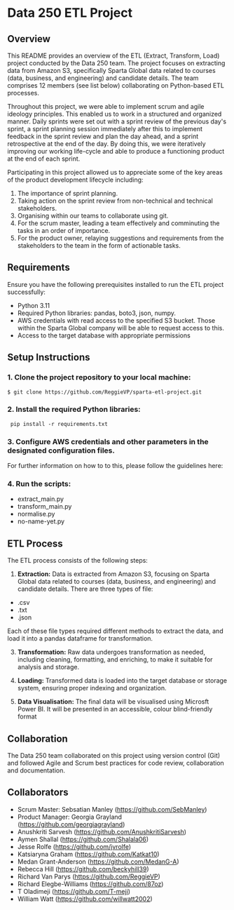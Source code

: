 # Data 250 ETL Project

## Overview

This README provides an overview of the ETL (Extract, Transform, Load) project conducted by the Data 250 team. The project focuses on extracting data from Amazon S3, specifically Sparta Global data related to courses (data, business, and engineering) and candidate details. The team comprises 12 members (see list below) collaborating on Python-based ETL processes. 

Throughout this project, we were able to implement scrum and agile ideology principles. This enabled us to work in a structured and organized manner. Daily sprints were set out with a sprint review of the previous day's sprint, a sprint planning session immediately after this to implement feedback in the sprint review and plan the day ahead, and a sprint retrospective at the end of the day. By doing this, we were iteratively improving our working life-cycle and able to produce a functioning product at the end of each sprint. 

Participating in this project allowed us to appreciate some of the key areas of the product development lifecycle including:
1. The importance of sprint planning.
2. Taking action on the sprint review from non-technical and technical stakeholders.
3. Organising within our teams to collaborate using git.
4. For the scrum master, leading a team effectively and comminuting the tasks in an order of importance.
5. For the product owner, relaying suggestions and requirements from the stakeholders to the team in the form of actionable tasks. 

## Requirements

Ensure you have the following prerequisites installed to run the ETL project successfully:

- Python 3.11
- Required Python libraries: pandas, boto3, json, numpy.
- AWS credentials with read access to the specified S3 bucket. Those within the Sparta Global company will be able to request access to this. 
- Access to the target database with appropriate permissions

## Setup Instructions

### 1. Clone the project repository to your local machine:

   `$ git clone https://github.com/ReggieVP/sparta-etl-project.git`

### 2. Install the required Python libraries:

  ` pip install -r requirements.txt`

### 3. Configure AWS credentials and other parameters in the designated configuration files.

For further information on how to to this, please follow the guidelines here: 

### 4. Run the scripts:
   
- extract_main.py
- transform_main.py
- normalise.py
- no-name-yet.py

## ETL Process

The ETL process consists of the following steps:

1. **Extraction:** Data is extracted from Amazon S3, focusing on Sparta Global data related to courses (data, business, and engineering) and candidate details. There are three types of file:
- .csv
- .txt
- .json

Each of these file types required different methods to extract the data, and load it into a pandas dataframe for transformation. 

3. **Transformation:** Raw data undergoes transformation as needed, including cleaning, formatting, and enriching, to make it suitable for analysis and storage.

4. **Loading:** Transformed data is loaded into the target database or storage system, ensuring proper indexing and organization.

5. **Data Visualisation:** The final data will be visualised using Microsft Power BI. It will be presented in an accessible, colour blind-friendly format 

## Collaboration

The Data 250 team collaborated on this project using version control (Git) and followed Agile and Scrum best practices for code review, collaboration and documentation.

## Collaborators

- Scrum Master: Sebsatian Manley (https://github.com/SebManley)
- Product Manager: Georgia Grayland (https://github.com/georgiagrayland)
- Anushkriti Sarvesh (https://github.com/AnushkritiSarvesh)
- Aymen Shallal (https://github.com/Shalala06)
- Jesse Rolfe (https://github.com/jvrolfe)
- Katsiaryna Graham (https://github.com/Katkat10)
- Medan Grant-Anderson (https://github.com/MedanG-A)
- Rebecca Hill (https://github.com/beckyhill39)
- Richard Van Parys (https://github.com/ReggieVP)
- Richard Elegbe-Williams (https://github.com/87oz)
- T Oladimeji (https://github.com/T-meji)
- William Watt (https://github.com/willwatt2002)
